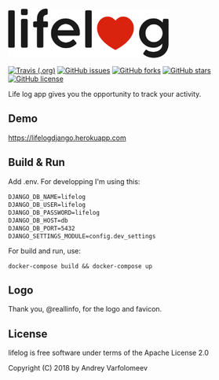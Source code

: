 <p align="left"><img src="logo/horizontal.svg" alt="lifelog" height="100px"></p>

[![Travis (.org)](https://img.shields.io/travis/andreyvpng/lifelog.svg?style=for-the-badge)](https://travis-ci.com/andreyvpng/lifelog)
[![GitHub issues](https://img.shields.io/github/issues/andreyvpng/lifelog.svg?style=for-the-badge)](https://github.com/andreyvpng/lifelog/issues)
[![GitHub forks](https://img.shields.io/github/forks/andreyvpng/lifelog.svg?style=for-the-badge)](https://github.com/andreyvpng/lifelog/network)
[![GitHub stars](https://img.shields.io/github/stars/andreyvpng/lifelog.svg?style=for-the-badge)](https://github.com/andreyvpng/lifelog/stargazers)
[![GitHub license](https://img.shields.io/github/license/andreyvpng/lifelog.svg?style=for-the-badge)](https://github.com/andreyvpng/lifelog/blob/master/LICENSE)

Life log app gives you the opportunity to track your activity.

## Demo

https://lifelogdjango.herokuapp.com

## Build & Run

Add .env. For developping I'm using this:

    DJANGO_DB_NAME=lifelog
    DJANGO_DB_USER=lifelog
    DJANGO_DB_PASSWORD=lifelog
    DJANGO_DB_HOST=db
    DJANGO_DB_PORT=5432
    DJANGO_SETTINGS_MODULE=config.dev_settings

For build and run, use:

    docker-compose build && docker-compose up

## Logo

Thank you, @reallinfo, for the logo and favicon.

## License

lifelog is free software under terms of the Apache License 2.0

Copyright (C) 2018 by Andrey Varfolomeev

